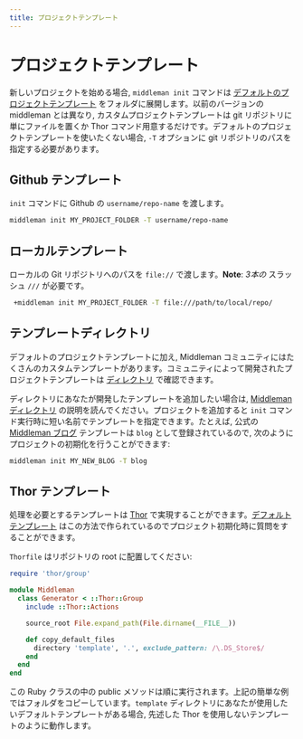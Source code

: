 ```yaml
---
title: プロジェクトテンプレート
---
```


# プロジェクトテンプレート

新しいプロジェクトを始める場合, `middleman init` コマンドは [デフォルトのプロジェクトテンプレート] をフォルダに展開します。以前のバージョンの middleman とは異なり, カスタムプロジェクトテンプレートは git リポジトリに単にファイルを置くか Thor コマンド用意するだけです。デフォルトのプロジェクトテンプレートを使いたくない場合, `-T` オプションに git リポジトリのパスを指定する必要があります。

[デフォルトのプロジェクトテンプレート]: https://github.com/middleman/middleman-templates-default/

## Github テンプレート

`init` コマンドに Github の `username/repo-name` を渡します。

```bash
middleman init MY_PROJECT_FOLDER -T username/repo-name
```

## ローカルテンプレート

ローカルの Git リポジトリへのパスを `file://` で渡します。**Note**: *3本の* スラッシュ `///` が必要です。

```bash
 +middleman init MY_PROJECT_FOLDER -T file:///path/to/local/repo/
```

## テンプレートディレクトリ

デフォルトのプロジェクトテンプレートに加え, Middleman コミュニティにはたくさんのカスタムテンプレートがあります。コミュニティによって開発されたプロジェクトテンプレートは [ディレクトリ](https://directory.middlemanapp.com/) で確認できます。

ディレクトリにあなたが開発したテンプレートを追加したい場合は, [Middleman ディレクトリ](https://github.com/middleman/middleman-directory) の説明を読んでください。プロジェクトを追加すると `init` コマンド実行時に短い名前でテンプレートを指定できます。たとえば, 公式の [Middleman ブログ](https://github.com/middleman/middleman-blog) テンプレートは `blog` として登録されているので, 次のようにプロジェクトの初期化を行うことができます:

```bash
middleman init MY_NEW_BLOG -T blog
```

## Thor テンプレート

処理を必要とするテンプレートは [Thor] で実現することができます。[デフォルトテンプレート](https://github.com/middleman/middleman-templates-default) はこの方法で作られているのでプロジェクト初期化時に質問をすることができます。

`Thorfile` はリポジトリの root に配置してください:

```ruby
require 'thor/group'

module Middleman
  class Generator < ::Thor::Group
    include ::Thor::Actions

    source_root File.expand_path(File.dirname(__FILE__))

    def copy_default_files
      directory 'template', '.', exclude_pattern: /\.DS_Store$/
    end
  end
end
```

この Ruby クラスの中の public メソッドは順に実行されます。上記の簡単な例ではフォルダをコピーしています。`template` ディレクトリにあなたが使用したいデフォルトテンプレートがある場合, 先述した Thor を使用しないテンプレートのように動作します。

[Thor]: http://whatisthor.com/
